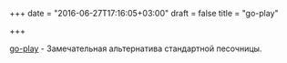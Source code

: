 +++
date = "2016-06-27T17:16:05+03:00"
draft = false
title = "go-play"

+++

<p><a href="https://github.com/huytd/go-play">go-play</a>&nbsp;- Замечательная альтернатива стандартной песочницы.</p>

